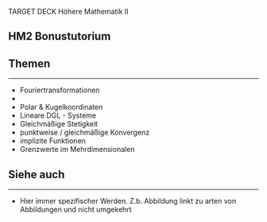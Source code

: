 
TARGET DECK
Höhere Mathematik II

HM2 Bonustutorium
--
## Themen
***
- Fouriertransformationen
- 
- Polar & Kugelkoordinaten
- Lineare DGL - Systeme
- Gleichmäßige Stetigkeit
- punktweise / gleichmäßige Konvergenz
- implizite Funktionen
- Grenzwerte im Mehrdimensionalen
## Siehe auch
***
* Hier immer spezifischer Werden. Z.b. Abbildung linkt zu arten von Abbildungen und nicht umgekehrt